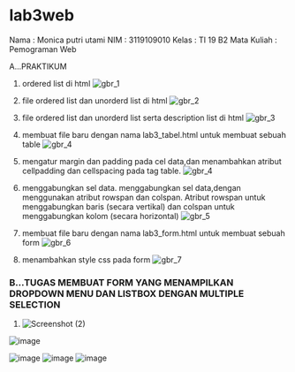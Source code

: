 # lab3web
 Nama         : Monica putri utami
 NIM          : 3119109010
 Kelas        : TI 19 B2
 Mata Kuliah  : Pemograman Web

 A...PRAKTIKUM


1. ordered list di html
![gbr_1](https://user-images.githubusercontent.com/81568130/113872707-4fa9e400-97de-11eb-96bf-660d0e17dfeb.PNG)

2. file ordered list dan unorderd list di html
![gbr_2](https://user-images.githubusercontent.com/81568130/113872744-589ab580-97de-11eb-8593-6987ced7b0dd.PNG)

3. file ordered list dan unorderd list serta description list di html
![gbr_3](https://user-images.githubusercontent.com/81568130/113872766-5f292d00-97de-11eb-8c73-5a5b6a967b73.PNG)

4. membuat file baru dengan nama lab3_tabel.html untuk membuat sebuah table
![gbr_4](https://user-images.githubusercontent.com/81568130/113872778-62bcb400-97de-11eb-97f5-ad43c789216e.PNG)

5. mengatur margin dan padding pada cel data,dan menambahkan atribut cellpadding dan
cellspacing pada tag table.
![gbr_4](https://user-images.githubusercontent.com/81568130/113872778-62bcb400-97de-11eb-97f5-ad43c789216e.PNG)

6. menggabungkan sel data. menggabungkan sel data,dengan menggunakan atribut rowspan dan colspan. Atribut rowspan untuk
menggabungkan baris (secara vertikal) dan colspan untuk menggabungkan kolom (secara
horizontal)
![gbr_5](https://user-images.githubusercontent.com/81568130/113872789-66e8d180-97de-11eb-93ae-1609aa8c51a4.PNG)

7. membuat file baru dengan nama lab3_form.html untuk membuat sebuah form
![gbr_6](https://user-images.githubusercontent.com/81568130/113872807-6b14ef00-97de-11eb-96ce-4fa89314c327.PNG)

8. menambahkan style css pada form 
![gbr_7](https://user-images.githubusercontent.com/81568130/113872828-710ad000-97de-11eb-822f-6d57dc457660.PNG)



### B...TUGAS MEMBUAT FORM YANG MENAMPILKAN DROPDOWN MENU DAN LISTBOX DENGAN MULTIPLE SELECTION

1. ![Screenshot (2)](https://user-images.githubusercontent.com/81569638/114305081-c4439200-9b00-11eb-9540-0cd93bdaba28.png)

![image](https://user-images.githubusercontent.com/81574673/114312990-e51ae000-9b1e-11eb-881b-d33a89cf9b9c.png)

![image](https://user-images.githubusercontent.com/81574673/114312996-ea782a80-9b1e-11eb-8c77-b4dfd36537fe.png)
![image](https://user-images.githubusercontent.com/81574673/114313005-f237cf00-9b1e-11eb-9d2e-8f5d00573268.png)
![image](https://user-images.githubusercontent.com/81574673/114313016-fbc13700-9b1e-11eb-8eee-ef86fec5d622.png)

